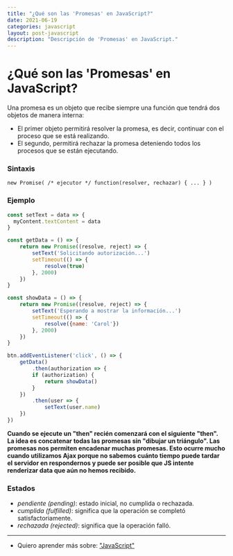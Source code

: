 ```yaml
---
title: "¿Qué son las 'Promesas' en JavaScript?"
date: 2021-06-19
categories: javascript
layout: post-javascript
description: "Descripción de 'Promesas' en JavaScript."
---
```


# ¿Qué son las 'Promesas' en JavaScript?

Una promesa es un objeto que recibe siempre una función que tendrá dos objetos de manera interna:

-   El primer objeto permitirá resolver la promesa, es decir, continuar con el proceso que se está realizando.
-   El segundo, permitirá rechazar la promesa deteniendo todos los procesos que se están ejecutando.

### Sintaxis

`new Promise( /* ejecutor */ function(resolver, rechazar) { ... } )`

### Ejemplo

````js
const setText = data => {
  myContent.textContent = data
}

const getData = () => {
	return new Promise((resolve, reject) => {
		setText('Solicitando autorización...')
		setTimeout(() => {
    		resolve(true)
  		}, 2000)
	})
}

const showData = () => {
	return new Promise((resolve, reject) => {
		setText('Esperando a mostrar la información...')
		setTimeout(() => {
    		resolve({name: 'Carol'})
		}, 2000)
	})
}

btn.addEventListener('click', () => {
	getData()
		.then(authorization => {
		if (authorization) {
			return showData()
      	}
	})
		.then(user => {
			setText(user.name)
  	})
})
````

**Cuando se ejecute un "then" recién comenzará con el siguiente "then".
La idea es concatenar todas las promesas sin "dibujar un triángulo".
Las promesas nos permiten encadenar muchas promesas.
Esto ocurre mucho cuando utilizamos Ajax porque no sabemos cuánto tiempo puede tardar el servidor en respondernos y puede ser posible que JS intente renderizar data que aún no hemos recibido.**

### Estados
-  _pendiente (pending)_: estado inicial, no cumplida o rechazada.
-  _cumplida (fulfilled)_: significa que la operación se completó satisfactoriamente.
-  _rechazada (rejected)_: significa que la operación falló.

***

- Quiero aprender más sobre: ["JavaScript"](../00/javascript)
